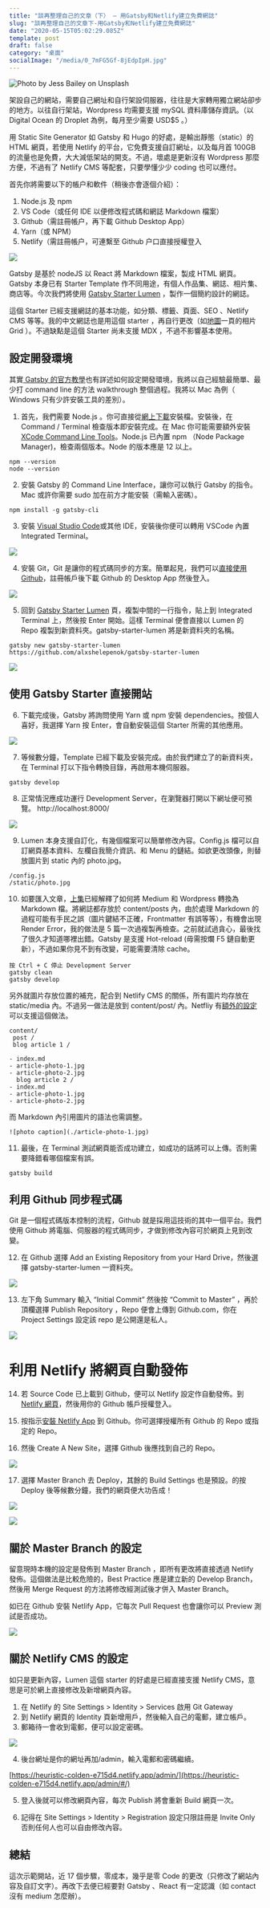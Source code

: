 ```yaml
---
title: "談再整理自己的文章（下） — 用Gatsby和Netlify建立免費網誌"
slug: "談再整理自己的文章下-用Gatsby和Netlify建立免費網誌"
date: "2020-05-15T05:02:29.085Z"
template: post
draft: false
category: "桌面"
socialImage: "/media/0_7mFG5Gf-8jEdpIpH.jpg"
---
```


![Photo by [Jess Bailey](https://unsplash.com/@jessbailey?utm_source=medium&utm_medium=referral) on [Unsplash](https://unsplash.com/?utm_source=medium&utm_medium=referral)](/media/0_7mFG5Gf-8jEdpIpH.jpg)

架設自己的網站，需要自己網址和自行架設伺服器，往往是大家轉用獨立網站卻步的地方。以往自行架站，Wordpress 均需要支援 mySQL 資料庫儲存資訊。（以 Digital Ocean 的 Droplet 為例，每月至少需要 USD\$5 。）

用 Static Site Generator 如 Gatsby 和 Hugo 的好處，是輸出靜態（static）的 HTML 網頁，若使用 Netlify 的平台，它免費支援自訂網址，以及每月首 100GB 的流量也是免費，大大減低架站的開支。不過，壞處是更新沒有 Wordpress 那麼方便，不過有了 Netlify CMS 等配套，只要學懂少少 coding 也可以應付。

首先你將需要以下的帳户和軟件（稍後亦會逐個介紹）：

1.  Node.js 及 npm
2.  VS Code（或任何 IDE 以便修改程式碼和網誌 Markdown 檔案）
3.  Github（需註冊帳户，再下載 Github Desktop App）
4.  Yarn（或 NPM）
5.  Netlify（需註冊帳户，可連繫至 Github 户口直接授權登入

![](/media/1_JyR2gNUgh_yjUqnNCN1kRA.png)

Gatsby 是基於 nodeJS 以 React 將 Markdown 檔案，製成 HTML 網頁。Gatsby 本身已有 Starter Template 作不同用途，有個人作品集、網誌、相片集、商店等。今次我們將使用 [Gatsby Starter Lumen](https://www.gatsbyjs.org/starters/alxshelepenok/gatsby-starter-lumen/) ，製作一個簡約設計的網誌。

這個 Starter 已經支援網誌的基本功能，如分類、標籤、頁面、SEO 、Netlify CMS 等等。我的中文網誌也是用這個 starter ，再自行更改（如[地圖](https://notes.desktopofsamuel.com/travel/)一頁的相片 Grid ）。不過缺點是這個 Starter 尚未支援 MDX ，不過不影響基本使用。

## 設定開發環境

其實[ Gatsby 的官方教學](https://www.gatsbyjs.org/tutorial/part-zero/)也有詳述如何設定開發環境，我將以自己經驗最簡單、最少打 command line 的方法 walkthrough 整個過程。我將以 Mac 為例（ Windows 只有少許安裝工具的差別）。

1.  首先，我們需要 Node.js 。你可直接從[網上下載](https://nodejs.org/en/)安裝檔。安裝後，在 Command / Terminal 檢查版本即安裝完成。在 Mac 你可能需要額外安裝[XCode Command Line Tools](https://osxdaily.com/2014/02/12/install-command-line-tools-mac-os-x/)。Node.js 已內置 npm （Node Package Manager)，檢查兩個版本。Node 的版本應是 12 以上。

```
npm --version
node --version
```

2. 安裝 Gatsby 的 Command Line Interface，讓你可以執行 Gatsby 的指令。 Mac 或許你需要 sudo 加在前方才能安裝（需輸入密碼）。

```
npm install -g gatsby-cli
```

3. 安裝 [Visual Studio Code](https://code.visualstudio.com/)或其他 IDE，安裝後你便可以轉用 VSCode 內置 Integrated Terminal。

![](/media/1_w6_yLEbha0U6p3zUE3GkuQ.png)

4. 安裝 Git，Git 是讓你的程式碼同步的方案。簡單起見，我們可以[直接使用 Github](https://desktop.github.com/)，註冊帳戶後下載 Github 的 Desktop App 然後登入。

![](/media/1_OXYg_qNo_12UevdKxjRLiA.png)

5. 回到 [Gatsby Starter Lumen](https://www.gatsbyjs.org/starters/alxshelepenok/gatsby-starter-lumen/) 頁，複製中間的一行指令，貼上到 Integrated Terminal 上，然後按 Enter 開始。這樣 Terminal 便會直接以 Lumen 的 Repo 複製到新資料夾。gatsby-starter-lumen 將是新資料夾的名稱。

```
gatsby new gatsby-starter-lumen https://github.com/alxshelepenok/gatsby-starter-lumen
```

![](/media/1_d-UEHPW7ybuqijjeNWOi0g.png)

## 使用 Gatsby Starter 直接開站

6. 下載完成後，Gatsby 將詢問使用 Yarn 或 npm 安裝 dependencies。按個人喜好，我選擇 Yarn 按 Enter，會自動安裝這個 Starter 所需的其他應用。

![](/media/1_UK1pQNye4uPRQWFZd8Qeew.png)

7. 等候數分鐘，Template 已經下載及安裝完成。由於我們建立了的新資料夾，在 Terminal 打以下指令轉換目錄，再啟用本機伺服器。

```cd gatsby-starter-lumen
gatsby develop
```

8. 正常情況應成功運行 Development Server，在瀏覽器打開以下網址便可預覽。 http://localhost:8000/

![](/media/1_NjkY8w8MjuUrNm5jolg1Ww.png)

9. Lumen 本身支援自訂化，有幾個檔案可以簡單修改內容。Config.js 檔可以自訂網頁基本資料、左欄自我簡介資訊、和 Menu 的鏈結。如欲更改頭像，則替放圖片到 static 內的 photo.jpg。

```
/config.js
/static/photo.jpg
```

10. 如要匯入文章，[上集](https://notes.desktopofsamuel.com/posts/%E8%AB%87%E5%86%8D%E6%95%B4%E7%90%86%E8%87%AA%E5%B7%B1%E7%9A%84%E6%96%87%E7%AB%A0%E4%B8%8A-5%E5%88%86%E9%90%98%E5%8C%AF%E5%87%BA-medium-%E5%92%8C-wordpress-%E6%96%87%E7%AB%A0%E8%87%B3-Markdown#%E6%89%8B%E5%8B%95%E6%9B%B4%E6%96%B0%E7%92%B0%E7%AF%80)已經解釋了如何將 Medium 和 Wordpress 轉換為 Markdown 檔。將網誌都存放於 content/posts 內，由於處理 Markdown 的過程可能有手民之誤（圖片鍵結不正確，Frontmatter 有誤等等），有機會出現 Render Error，我的做法是 5 篇一次過複製再檢查。之前就試過貪心，最後找了很久才知道哪裡出錯。Gatsby 是支援 Hot-reload (毋需按爛 F5 鏈自動更新），不過如果你見不到有改變，可能需要清除 cache。

```
按 Ctrl + C 停止 Development Server
gatsby clean
gatsby develop
```

另外就圖片存放位置的補充，配合到 Netlify CMS 的關係，所有圖片均存放在 static/media 內。不過另一做法是放到 content/post/ 內。Netfliy 有[額外的設定](https://www.netlifycms.org/docs/configuration-options/)可以支援這個做法。

```
content/
 post /
 blog article 1 /

- index.md
- article-photo-1.jpg
- article-photo-2.jpg
  blog article 2 /
- index.md
- article-photo-1.jpg
- article-photo-2.jpg

```

而 Markdown 內引用圖片的語法也需調整。

```
![photo caption](./article-photo-1.jpg)
```

11. 最後，在 Terminal 測試網頁能否成功建立，如成功的話將可以上傳。否則需要降錯看哪個檔案有誤。

```
gatsby build
```

## 利用 Github 同步程式碼

Git 是一個程式碼版本控制的流程，Github 就是採用這技術的其中一個平台。我們使用 Github 將電腦、伺服器的程式碼同步，才做到修改內容可於網頁上見到改變。

12. 在 Github 選擇 Add an Existing Repository from your Hard Drive，然後選擇 gatsby-starter-lumen 一資料夾。

![](/media/1_n2mf_wdSPqyuy6qHeap9Tg.png)

13. 左下角 Summary 輸入 “Initial Commit” 然後按 “Commit to Master” ，再於頂欄選擇 Publish Repository ，Repo 便會上傳到 Github.com，你在 Project Settings 設定該 repo 是公開還是私人。

![](/media/1_vywzcwZWf25qL4sW4cccXA.png)

# 利用 Netlify 將網頁自動發佈

14. 若 Source Code 已上載到 Github，便可以 Netlify 設定作自動發佈。到 [Netlify 網頁](https://www.netlify.com/)，然後用你的 Github 帳戶授權登入。

15. 按指示[安裝 Netlify App](https://github.com/apps/netlify) 到 Github。你可選擇授權所有 Github 的 Repo 或指定的 Repo。

16. 然後 Create A New Site，選擇 Github 後應找到自己的 Repo。

![](/media/1_lpAiJW61PfNg-rP_mf2LmA.png)

17. 選擇 Master Branch 去 Deploy，其餘的 Build Settings 也是預設。的按 Deploy 後等候數分鐘，我們的網頁便大功告成！

![](/media/1_lpAiJW61PfNg-rP_mf2LmA.png)

![](/media/1_YdqZZgEYbg6CZN0CUo9qVA.png)

## 關於 Master Branch 的設定

留意現時本機的設定是發佈到 Master Branch ，即所有更改將直接透過 Netlify 發佈。這個做法是比較危險的，Best Practice 應是建立新的 Develop Branch，然後用 Merge Request 的方法將修改經測試後才併入 Master Branch。

如已在 Github 安裝 Netlify App，它每次 Pull Request 也會讓你可以 Preview 測試是否成功。

![](/media/1_WKc7pmL67eML__EQ0zJIvA.png)

## 關於 Netlify CMS 的設定

如只是更新內容，Lumen 這個 starter 的好處是已經直接支援 Netlify CMS，意思是可於網上直接修改及新增網頁內容。

1.  在 Netlify 的 Site Settings > Identity > Services 啟用 Git Gateway
2.  到 Netlify 網頁的 Identity 頁新增用戶，然後輸入自己的電郵，建立帳戶。
3.  郵箱待一會收到電郵，便可以設定密碼。

![](/media/1_Q_KAumaqw2U16AxvGIMsMg.png)

4. 後台網址是你的網址再加/admin，輸入電郵和密碼繼續。

[https://heuristic-colden-e715d4.netlify.app/admin/](https://heuristic-colden-e715d4.netlify.app/admin/#/)

5. 登入後就可以修改網頁內容，每次 Publish 將會重新 Build 網頁一次。

6. 記得在 Site Settings > Identity > Registration 設定只限註冊是 Invite Only 否則任何人也可以自由修改內容。

## 總結

這次示範開站，近 17 個步驟，零成本，幾乎是零 Code 的更改（只修改了網站內容及自訂文字）。再改下去便已經要對 Gatsby 、React 有一定認識（如 contact 沒有 medium 怎麼辦）。
